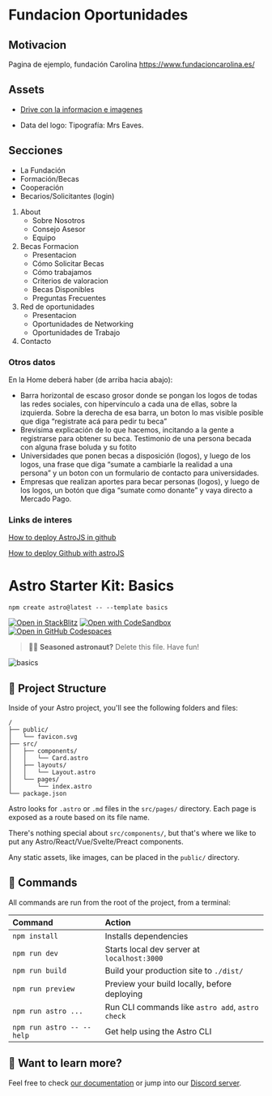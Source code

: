 # Fundacion Oportunidades


## Motivacion

Pagina de ejemplo, fundación Carolina
https://www.fundacioncarolina.es/

## Assets

- [Drive con la informacion e imagenes](https://drive.google.com/drive/folders/1rG-krWqoYj9PGQz6TJkS_KNcgEDOvI5E?usp=share_link)

- Data del logo: Tipografía: Mrs Eaves.


## Secciones

- La Fundación
- Formación/Becas
- Cooperación
- Becarios/Solicitantes (login)


1. About
    - Sobre Nosotros
    - Consejo Asesor
    - Equipo
2. Becas Formacion
    - Presentacion
    - Cómo Solicitar Becas
    - Cómo trabajamos
    - Criterios de valoracion
    - Becas Disponibles
    - Preguntas Frecuentes
3. Red de oportunidades
    - Presentacion
    - Oportunidades de Networking
    - Oportunidades de Trabajo
4. Contacto


### Otros datos
En la Home deberá haber (de arriba hacia abajo):
 - Barra horizontal de escaso grosor donde se pongan los logos de todas las redes sociales, con hipervínculo a cada una de ellas, sobre la izquierda. Sobre la derecha de esa barra, un boton lo mas visible posible que diga “registrate acá para pedir tu beca”
- Brevísima explicación de lo que hacemos, incitando a la gente a registrarse para obtener su beca.
Testimonio de una persona becada con alguna frase boluda y su fotito
- Universidades que ponen becas a disposición (logos), y luego de los logos, una frase que diga “sumate a cambiarle la realidad a una persona” y un boton con un formulario de contacto para universidades.
- Empresas que realizan aportes para becar personas (logos), y luego de los logos, un botón que diga “sumate como donante” y vaya directo a Mercado Pago.



### Links de interes

[How to deploy AstroJS in github](https://docs.astro.build/en/guides/deploy/github/)

[How to deploy Github with astroJS](https://github.com/withastro/action/)



# Astro Starter Kit: Basics

```
npm create astro@latest -- --template basics
```

[![Open in StackBlitz](https://developer.stackblitz.com/img/open_in_stackblitz.svg)](https://stackblitz.com/github/withastro/astro/tree/latest/examples/basics)
[![Open with CodeSandbox](https://assets.codesandbox.io/github/button-edit-lime.svg)](https://codesandbox.io/p/sandbox/github/withastro/astro/tree/latest/examples/basics)
[![Open in GitHub Codespaces](https://github.com/codespaces/badge.svg)](https://codespaces.new/withastro/astro?devcontainer_path=.devcontainer/basics/devcontainer.json)

> 🧑‍🚀 **Seasoned astronaut?** Delete this file. Have fun!

![basics](https://user-images.githubusercontent.com/4677417/186188965-73453154-fdec-4d6b-9c34-cb35c248ae5b.png)


## 🚀 Project Structure

Inside of your Astro project, you'll see the following folders and files:

```
/
├── public/
│   └── favicon.svg
├── src/
│   ├── components/
│   │   └── Card.astro
│   ├── layouts/
│   │   └── Layout.astro
│   └── pages/
│       └── index.astro
└── package.json
```

Astro looks for `.astro` or `.md` files in the `src/pages/` directory. Each page is exposed as a route based on its file name.

There's nothing special about `src/components/`, but that's where we like to put any Astro/React/Vue/Svelte/Preact components.

Any static assets, like images, can be placed in the `public/` directory.

## 🧞 Commands

All commands are run from the root of the project, from a terminal:

| Command                   | Action                                           |
| :------------------------ | :----------------------------------------------- |
| `npm install`             | Installs dependencies                            |
| `npm run dev`             | Starts local dev server at `localhost:3000`      |
| `npm run build`           | Build your production site to `./dist/`          |
| `npm run preview`         | Preview your build locally, before deploying     |
| `npm run astro ...`       | Run CLI commands like `astro add`, `astro check` |
| `npm run astro -- --help` | Get help using the Astro CLI                     |

## 👀 Want to learn more?

Feel free to check [our documentation](https://docs.astro.build) or jump into our [Discord server](https://astro.build/chat).
